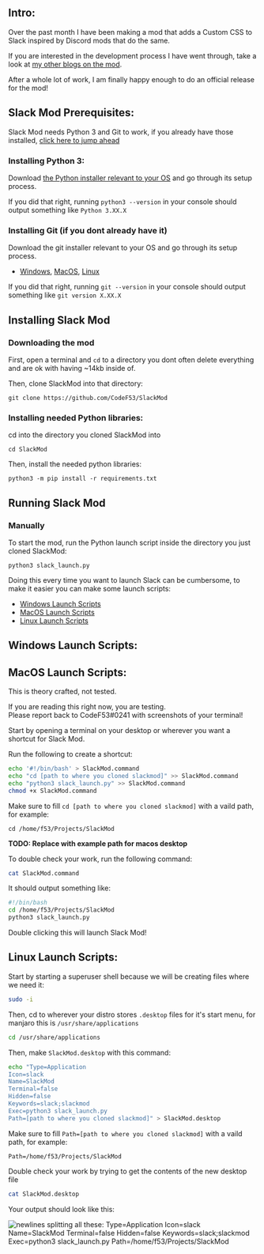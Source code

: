 ## Intro:
Over the past month I have been making a mod that adds a Custom CSS to Slack inspired by Discord mods that do the same.

If you are interested in the development process I have went through, take a look at [my other blogs on the mod](https://dev.to/f53/series/19684).

After a whole lot of work, I am finally happy enough to do an official release for the mod!

## Slack Mod Prerequisites:
Slack Mod needs Python 3 and Git to work, if you already have those installed, [click here to jump ahead](#installing-slack-mod)

### Installing Python 3:
Download [the Python installer relevant to your OS](https://www.python.org/downloads/) and go through its setup process.

If you did that right, running `python3 --version` in your console should output something like `Python 3.XX.X`

### Installing Git (if you dont already have it)
Download the git installer relevant to your OS and go through its setup process.
- [Windows](https://git-scm.com/download/win), [MacOS](https://sourceforge.net/projects/git-osx-installer/), [Linux](https://letmegooglethat.com/?q=How+to+install+Git+on+_+linux)

If you did that right, running `git --version` in your console should output something like `git version X.XX.X`

## Installing Slack Mod
### Downloading the mod
First, open a terminal and `cd` to a directory you dont often delete everything and are ok with having ~14kb inside of.

Then, clone SlackMod into that directory:
```
git clone https://github.com/CodeF53/SlackMod
```

### Installing needed Python libraries:
cd into the directory you cloned SlackMod into
```
cd SlackMod
```

Then, install the needed python libraries:
```
python3 -m pip install -r requirements.txt
```

## Running Slack Mod
### Manually
To start the mod, run the Python launch script inside the directory you just cloned SlackMod:
```
python3 slack_launch.py
```

Doing this every time you want to launch Slack can be cumbersome, to make it easier you can make some launch scripts:
- [Windows Launch Scripts](#windows-launch-scripts)
- [MacOS Launch Scripts](#macos-launch-scripts)
- [Linux Launch Scripts](#linux-launch-scripts)
## Windows Launch Scripts:
## MacOS Launch Scripts:
This is theory crafted, not tested.

If you are reading this right now, you are testing.\
Please report back to CodeF53#0241 with screenshots of your terminal!

Start by opening a terminal on your desktop or wherever you want a shortcut for Slack Mod.

Run the following to create a shortcut:
```bash
echo '#!/bin/bash' > SlackMod.command
echo "cd [path to where you cloned slackmod]" >> SlackMod.command
echo "python3 slack_launch.py" >> SlackMod.command
chmod +x SlackMod.command
```

Make sure to fill `cd [path to where you cloned slackmod]` with a vaild path, for example:
```
cd /home/f53/Projects/SlackMod
```
**TODO: Replace with example path for macos desktop**

To double check your work, run the following command:
```bash
cat SlackMod.command
```

It should output something like:
```bash
#!/bin/bash
cd /home/f53/Projects/SlackMod
python3 slack_launch.py
```

Double clicking this will launch Slack Mod!

## Linux Launch Scripts:
Start by starting a superuser shell because we will be creating files where we need it:
```bash
sudo -i
```
Then, cd to wherever your distro stores `.desktop` files for it's start menu, for manjaro this is `/usr/share/applications`
```bash
cd /usr/share/applications
```

Then, make `SlackMod.desktop` with this command:
```bash
echo "Type=Application
Icon=slack
Name=SlackMod
Terminal=false
Hidden=false
Keywords=slack;slackmod
Exec=python3 slack_launch.py
Path=[path to where you cloned slackmod]" > SlackMod.desktop
```

Make sure to fill `Path=[path to where you cloned slackmod]` with a vaild path, for example:
```
Path=/home/f53/Projects/SlackMod
```

Double check your work by trying to get the contents of the new desktop file
```bash
cat SlackMod.desktop
```

Your output should look like this:

![newlines splitting all these: Type=Application Icon=slack Name=SlackMod Terminal=false Hidden=false Keywords=slack;slackmod Exec=python3 slack_launch.py Path=/home/f53/Projects/SlackMod](https://i.imgur.com/ra3eUAW.png)